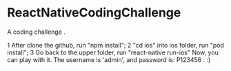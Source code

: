 # ReactNativeCodingChallenge

A coding challenge .

1 After clone the github, run "npm install";
2 "cd ios" into ios folder, run "pod install";
3 Go back to the upper folder, run "react-native run-ios"
Now, you can play with it.  The username is 'admin', and password is: P123456 .  :)
